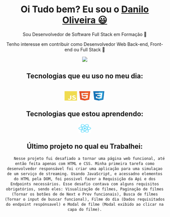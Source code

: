   <div>
  
  <h1 align="center">
    Oi Tudo bem? Eu sou o 
    <a href="https://github.com/danilolliveira">Danilo Oliveira 😃️</a>
  </h1>
  
  <p align="center">
    Sou Desenvolvedor de Software Full Stack em Formação 🌱
  </p>
  
  <p align="center">
    Tenho interesse em contribuir como Desenvolvedor Web Back-end, Front-end ou Full Stack 🤝
  </p>
  
</div>

<div align="center">
  <a href="https://github.com/danilolliveira">
    <img height="150em" src="https://github-readme-stats.vercel.app/api?username=danilolliveira&count_private=true&include_all_commits=true&show_icons=true&theme=dracula&hide_border=false&show_owner=true"/>
  </a>
</div> 
  
<div align="center">
  
  ## Tecnologias que eu uso no meu dia:

<div style="display: inline_block"><br>
  <img align="center" alt="Dan-Js" height="30" width="40" src="https://raw.githubusercontent.com/devicons/devicon/master/icons/javascript/javascript-plain.svg"> 
 
  <img align="center" alt="Dan-HTML" height="30" width="40" src="https://raw.githubusercontent.com/devicons/devicon/master/icons/html5/html5-original.svg">
 
 <img align="center" alt="Dan-CSS" height="30" width="40" src="https://raw.githubusercontent.com/devicons/devicon/master/icons/css3/css3-original.svg">
 
 ## Tecnologias que estou aprendendo:
 
  <img align="center" alt="Dan-React" height="30" width="40" src="https://raw.githubusercontent.com/devicons/devicon/master/icons/react/react-original.svg">
  
</div>
  
  <div align="center">
    
   ## Último projeto no qual eu Trabalhei:
      
        Nesse projeto fui desafiado a tornar uma página web funcional, até então feita apenas com HTML e CSS. Minha primeira tarefa como desenvolvedor responsável foi criar uma aplicação para uma simulaçao de um serviço de streaming. Usando JavaScript, e acessadno elementos do HTML pela DOM, foi possivel fazer a Requisição da Api e dos Endpoints necessários. Esse desafio contava com alguns requisitos obrigatórios, sendo eles: Visualização de filmes, Paginação de filmes (Tornar os botões de de Next e Prev funcionais), Busca de filmes (Tornar o input de buscar funcional), Filme do dia (Dados requisitados do endpoint respónsavel) e Modal de filme (Modal exibido ao clicar na capa do filme).
      
  </div>
  

